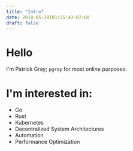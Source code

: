 ```yaml
---
title: "Intro"
date: 2018-05-28T01:55:43-07:00
draft: false
---
```


# Hello
I'm Patrick Gray; `pgray` for most online purposes.

# I'm interested in:
- Go
- Rust
- Kubernetes
- Decentralized System Architectures
- Automation
- Performance Optimization
